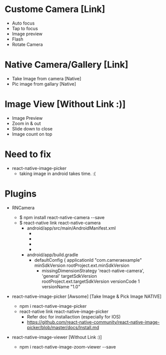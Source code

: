 # Custome Camera [Link]
- Auto focus
- Tap to focus
- Image preview
- Flash
- Rotate Camera

# Native Camera/Gallery [Link]
- Take Image from camera [Native] 
- Pic image from gallary [Native]

# Image View [Without Link :)]
- Image Preview
- Zoom in & out
- Slide down to close
- Image count on top


# Need to fix
- react-native-image-picker
    - taking image in android takes time. :(


# Plugins

- RNCamera
    - $ npm install react-native-camera --save
    - $ react-native link react-native-camera
        - android/app/src/main/AndroidManifest.xml
            - <uses-permission android:name="android.permission.CAMERA" />
            - <uses-permission android:name="android.permission.RECORD_AUDIO"/>
            - <uses-permission android:name="android.permission.READ_EXTERNAL_STORAGE" />
            - <uses-permission android:name="android.permission.WRITE_EXTERNAL_STORAGE" />
        - android/app/build.gradle
            -  defaultConfig {
                    applicationId "com.cameraexample"
                    minSdkVersion rootProject.ext.minSdkVersion
                + missingDimensionStrategy 'react-native-camera', 'general'
                    targetSdkVersion rootProject.ext.targetSdkVersion
                    versionCode 1
                    versionName "1.0"

- react-native-image-picker [Awsome] [Take Image & Pick Image NATIVE]
    - npm i react-native-image-picker
    - react-native link react-native-image-picker
        - Refer doc for installaction (especially for IOS)
        - https://github.com/react-native-community/react-native-image-picker/blob/master/docs/Install.md

- react-native-image-viewer [Without Link :)]
    - npm i react-native-image-zoom-viewer --save